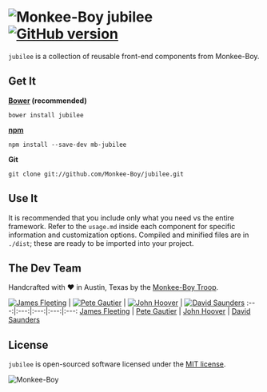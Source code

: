 ![Monkee-Boy](https://dujrsrsgsd3nh.cloudfront.net/img/emoticons/113009/mboy-1403710932.jpg) jubilee [![GitHub version](https://badge.fury.io/gh/Monkee-Boy%2Fjubilee.svg)](https://badge.fury.io/gh/Monkee-Boy%2Fjubilee)
==============

`jubilee` is a collection of reusable front-end components from Monkee-Boy.

## Get It

**[Bower](http://bower.io/) (recommended)**
```shell
bower install jubilee
```

**[npm](http://npmjs.com/)**
```shell
npm install --save-dev mb-jubilee
```

**Git**
```shell
git clone git://github.com/Monkee-Boy/jubilee.git
```

## Use It

It is recommended that you include only what you need vs the entire framework. Refer to the `usage.md` inside each component for specific information and customization options. Compiled and minified files are in `./dist`; these are ready to be imported into your project.

## The Dev Team

Handcrafted with ♥ in Austin, Texas by the [Monkee-Boy Troop](https://www.monkee-boy.com/who/the-troop/).

[![James Fleeting](https://avatars0.githubusercontent.com/u/23062?s=144)](https://github.com/fleeting) | [![Pete Gautier](https://avatars2.githubusercontent.com/u/5394199?v=3&s=144)](https://github.com/pgautier404) | [![John Hoover](https://avatars3.githubusercontent.com/u/48278?v=3&s=144)](https://github.com/defvayne23) | [![David Saunders](https://avatars3.githubusercontent.com/u/4614981?v=3&s=144)](https://github.com/djsaun)
:---:|:---:|:---:|:---:|:---:
[James Fleeting](https://github.com/fleeting) | [Pete Gautier](https://github.com/pgautier404) | [John Hoover](https://github.com/defvayne23) | [David Saunders](https://github.com/djsaun)

## License

`jubilee` is open-sourced software licensed under the [MIT license](http://opensource.org/licenses/MIT).

![Monkee-Boy](http://assets.monkee-boy.com/mboy-logo-tagline.jpg)
